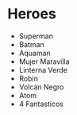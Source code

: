 # Heroes

* Superman
* Batman
* Aquaman
* Mujer Maravilla
* Linterna Verde
* Robin
* Volcán Negro
* Atom
* 4 Fantasticos
